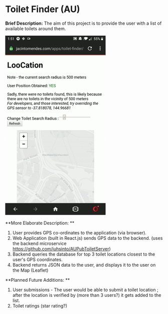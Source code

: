 # Toilet Finder (AU)

**Brief Description:** The aim of this project is to provide the user with a list of available toilets around them.

![Alt Text](demo/video_output.gif)

**More Elaborate Description: **

1. User provides GPS co-ordinates to the application (via browser).
2. Web Application (built in React.js) sends GPS data to the backend. (uses the backend microservice https://github.com/juhsinto/AUPubToiletServer)
3. Backend queries the database for top 3 toilet locations closest to the user's GPS coordinates.
4. Backend returns JSON data to the user, and displays it to the user on the Map (Leaflet)

**Planned Future Additions: **

1. User submissions - The user would be able to submit a toilet location ; after the location is verified by (more than 3 users?) it gets added to the list.
2. Toilet ratings (star rating?)
